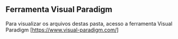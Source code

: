 ## Ferramenta Visual Paradigm 

Para visualizar os arquivos destas pasta, acesso a ferramenta Visual Paradigm [https://www.visual-paradigm.com/]